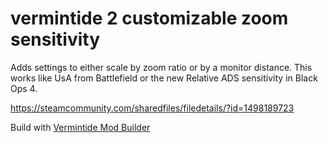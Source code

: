 # vermintide 2 customizable zoom sensitivity

Adds settings to either scale by zoom ratio or by a monitor distance. This works like UsA from Battlefield or the new Relative ADS sensitivity in Black Ops 4.

https://steamcommunity.com/sharedfiles/filedetails/?id=1498189723

Build with [Vermintide Mod Builder](https://github.com/Vermintide-Mod-Framework/Vermintide-Mod-Builder)
